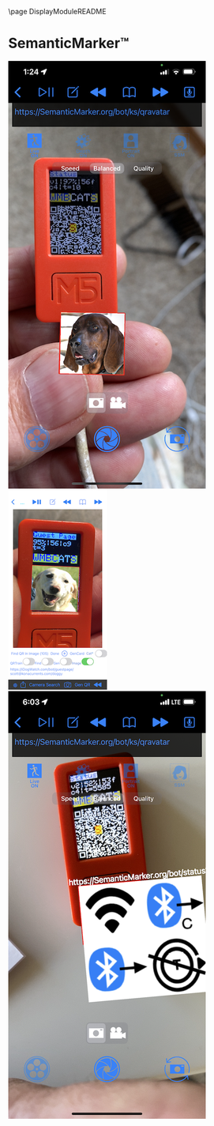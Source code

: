 \page DisplayModuleREADME

# SemanticMarker&trade;

![SemanticMarkeri2](SMStatus1.PNG)
![SemanticMarker](SMStatus2.PNG)
![SemanticMarker3](IMG_4616.PNG)
